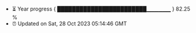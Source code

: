 - ⏳ Year progress { ████████████████████████▁▁▁▁▁▁ } 82.25 %
- ⏰ Updated on Sat, 28 Oct 2023 05:14:46 GMT

